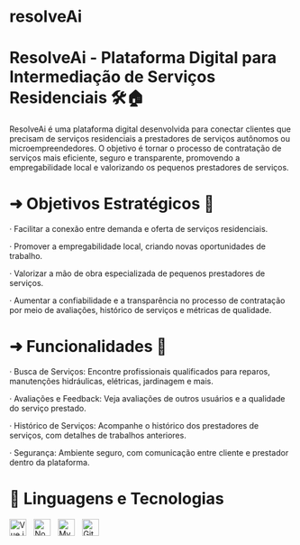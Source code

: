 # resolveAi

# ResolveAi - Plataforma Digital para Intermediação de Serviços Residenciais 🛠️🏠

ResolveAi é uma plataforma digital desenvolvida para conectar clientes que precisam de serviços residenciais a prestadores de serviços autônomos ou microempreendedores. O objetivo é tornar o processo de contratação de serviços mais eficiente, seguro e transparente, promovendo a empregabilidade local e valorizando os pequenos prestadores de serviços.

# ➜ Objetivos Estratégicos 🎯

· Facilitar a conexão entre demanda e oferta de serviços residenciais.

· Promover a empregabilidade local, criando novas oportunidades de trabalho.

· Valorizar a mão de obra especializada de pequenos prestadores de serviços.

· Aumentar a confiabilidade e a transparência no processo de contratação por meio de avaliações, histórico de serviços e métricas de qualidade.

# ➜ Funcionalidades 🚀

· Busca de Serviços: Encontre profissionais qualificados para reparos, manutenções hidráulicas, elétricas, jardinagem e mais.

· Avaliações e Feedback: Veja avaliações de outros usuários e a qualidade do serviço prestado.

· Histórico de Serviços: Acompanhe o histórico dos prestadores de serviços, com detalhes de trabalhos anteriores.

· Segurança: Ambiente seguro, com comunicação entre cliente e prestador dentro da plataforma.




# 🤖 Linguagens e Tecnologias

<img 
    align="left" 
    alt="Vue.js"
    title="Vue.js"
    width="30px" 
    style="padding-right: 10px;" 
    src="https://cdn.jsdelivr.net/gh/devicons/devicon@latest/icons/vuejs/vuejs-original.svg" 
/>
<img 
    align="left" 
    alt="Node.js"
    title="Node.js"
    width="30px" 
    style="padding-right: 10px;" 
    src="https://cdn.jsdelivr.net/gh/devicons/devicon@latest/icons/nodejs/nodejs-original.svg" 
/>
<img 
    align="left" 
    alt="MySQL"
    title="MySQL"
    width="30px" 
    style="padding-right: 10px;" 
    src="https://cdn.jsdelivr.net/gh/devicons/devicon@latest/icons/mysql/mysql-original.svg" 
/>

<img 
    align="left" 
    alt="Git"
    title="Git"
    width="30px" 
    style="padding-right: 10px;" 
    src="https://cdn.jsdelivr.net/gh/devicons/devicon@latest/icons/git/git-original.svg" 
/>

<br/>
<br/>

